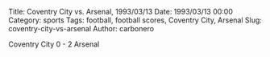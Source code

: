 Title: Coventry City vs. Arsenal, 1993/03/13
Date: 1993/03/13 00:00
Category: sports
Tags: football, football scores, Coventry City, Arsenal
Slug: coventry-city-vs-arsenal
Author: carbonero


Coventry City 0 - 2 Arsenal
